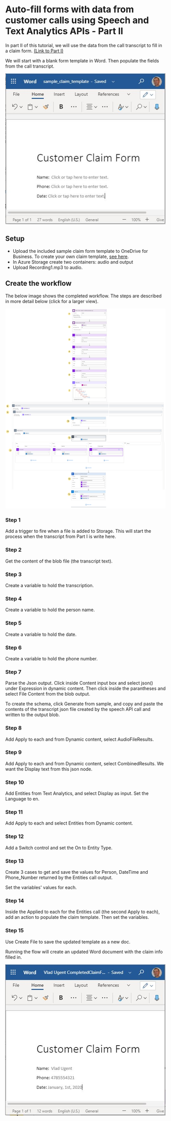 # Auto-fill forms with data from customer calls using Speech and Text Analytics APIs - Part II

In part II of this tutorial, we will use the data from the call transcript to fill in a claim form. [(Link to Part I)](Converting%20audio%20to%20text%20-%20Part%20I.md) 

We will start with a blank form template in Word. Then populate the fields from the call transcript.

![alt text](images/empty_form.JPG "Empty claim form")

## Setup

- Upload the included sample claim form template to OneDrive for Business. To create your own claim template, [see here](https://flow.microsoft.com/en-us/blog/generate-word-documents-in-your-flows/).
- In Azure Storage create two containers: audio and output
- Upload Recording1.mp3 to audio.

## Create the workflow

The below image shows the completed workflow. The steps are described in more detail below (click for a larger view).

![alt text](images/fill_form_flow.png "Speech API info")

### Step 1

Add a trigger to fire when a file is added to Storage. This will start the process when the transcript from Part I is write here.

### Step 2

Get the content of the blob file (the transcript text).

### Step 3

Create a variable to hold the transcription.

### Step 4

Create a variable to hold the person name.

### Step 5

Create a variable to hold the date.

### Step 6

Create a variable to hold the phone number.

### Step 7

Parse the Json output. Click inside Content input box and select json() under Expression in dynamic content. Then click inside the parantheses and select File Content from the blob output.

To create the schema, click Generate from sample, and copy and paste the contents of the transcript json file created by the speech API call and written to the output blob.

### Step 8

Add Apply to each and from Dynamic content, select AudioFileResults.

### Step 9

Add Apply to each and from Dynamic content, select CombinedResults. We want the Display text from this json node.

### Step 10

Add Entities from Text Analytics, and select Display as input. Set the Language to en.

### Step 11

Add Apply to each and select Entities from Dynamic content.

### Step 12

Add a Switch control and set the On to Entity Type.

### Step 13

Create 3 cases to get and save the values for Person, DateTime and Phone_Number returned by the Entities call output.

Set the variables' values for each.

### Step 14

Inside the Applied to each for the Entities call (the second Apply to each), add an action to populate the claim template. Then set the variables.

### Step 15

Use Create File to save the updated template as a new doc.

Running the flow will create an updated Word document with the claim info filled in.

![alt text](images/filled_form.JPG "Filled form")
